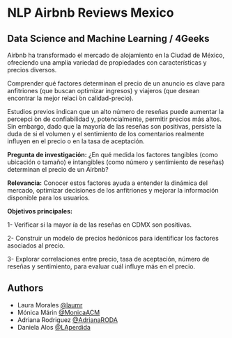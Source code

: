 
# NLP Airbnb Reviews Mexico
## Data Science and Machine Learning / 4Geeks

Airbnb ha transformado el mercado de alojamiento en la Ciudad de
México, ofreciendo una amplia variedad de propiedades con
características y precios diversos.

Comprender qué factores determinan el precio de un anuncio es clave
para anfitriones (que buscan optimizar ingresos) y viajeros (que
desean encontrar la mejor relaci ́on calidad-precio).

Estudios previos indican que un alto número de reseñas puede
aumentar la percepci ́on de confiabilidad y, potencialmente, permitir
precios más altos. Sin embargo, dado que la mayoría de las reseñas son positivas,
persiste la duda de si el volumen y el sentimiento de los comentarios
realmente influyen en el precio o en la tasa de aceptación.


**Pregunta de investigación:** ¿En qué medida los factores tangibles
(como ubicación o tamaño) e intangibles (como número y sentimiento de
reseñas) determinan el precio de un Airbnb?

**Relevancia:** Conocer estos factores ayuda a entender la dinámica del
mercado, optimizar decisiones de los anfitriones y mejorar la información
disponible para los usuarios.

**Objetivos principales:**

1-  Verificar si la mayor ́ıa de las reseñas en CDMX son positivas.

2- Construir un modelo de precios hedónicos para identificar los
factores asociados al precio.

3- Explorar correlaciones entre precio, tasa de aceptación, número de
reseñas y sentimiento, para evaluar cuál influye más en el precio.

## Authors



- Laura Morales [@laumr](https://www.github.com/laumr)
- Mónica Márin [@MonicaACM](https://www.github.com/MonicaACM)
- Adriana Rodriguez [@AdrianaRODA](https://www.github.com/AdrianaRODA)
- Daniela Alos [@LAperdida](https://www.github.com/LAperdida)

